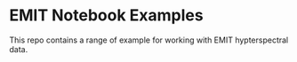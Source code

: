 # EMIT Notebook Examples

This repo contains a range of example for working with EMIT hypterspectral data.